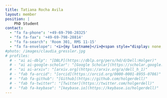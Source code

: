 ```yaml
---
title: Tatiana Rocha Avila
layout: member
position: |
    PhD Student
contact:
  - "fa fa-phone": '+49-69-798-28325'
  - "fa fa-fax": '+49-69-798-28814'
  - "fa fa-search": 'Room 301, RMS 11-15'
  - "fa fa-envelope": '<i>{my lastname}</i>@<span style="display: none;">ignoreme-</span><span>em.uni-frankfurt.de</span>'
#photo: /images/claudia_gressler.jpg
# profiles:
  # - "ai ai-dblp": "[DBLP](https://dblp.org/pers/hd/d/Dell:Holger)"
  # - "ai ai-google-scholar": "[Google Scholar](https://scholar.google.de/citations?user=zcZSZ4MAAAAJ)"
  # - "ai ai-arxiv": "[arxiv.org](https://arxiv.org/a/dell_h_1)"
  # - "fab fa-orcid": "[orcid](https://orcid.org/0000-0001-8955-0786)"
  # - "fab fa-github": "[Github](https://github.com/holgerdell)"
  # - "fab fa-twitter": "[Twitter](https://twitter.com/holgerdell)"
  # - "fab fa-keybase": "[keybase.io](https://keybase.io/holgerdell)"
---
```

